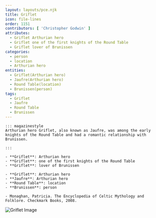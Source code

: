 ```yaml
---
layout: layouts/pce.njk
title: Griflet
icon: file-lines
order: 1151
contributors: [ 'Christopher Godwin' ]
attributes:
  - Griflet Arthurian hero
  - Griflet one of the first knights of the Round Table
  - Griflet lover of Brunissen
categories:
  - person
  - location
  - Arthurian hero
entities:
  - Griflet(Arthurian hero)
  - Jaufre(Arthurian hero)
  - Round Table(location)
  - Brunissen(person)
tags:
  - Griflet
  - Jaufre
  - Round Table
  - Brunissen
---
```

``` tab [group1:Info]
::: magazinestyle
Arthurian hero Griflet, also known as Jaufre, was among the early knights of the Round Table and had a romantic relationship with Brunissen.

:::
```
``` tab [group1:Attributes]
- **Griflet**: Arthurian hero
- **Griflet**: one of the first knights of the Round Table
- **Griflet**: lover of Brunissen
```
``` tab [group1:Entities]
- **Griflet**: Arthurian hero
- **Jaufre**: Arthurian hero
- **Round Table**: location
- **Brunissen**: person
```
``` tab [group1:Sources]
- Monaghan, Patricia. The Encyclopedia of Celtic Mythology and Folklore. Checkmark Books, 2008.
```
![Griflet Image](https://upload.wikimedia.org/wikipedia/commons/thumb/7/7b/Holy_Grail_Tapestry_-The_Arming_and_Departure_of_the_Kniights.jpg/1200px-Holy_Grail_Tapestry_-The_Arming_and_Departure_of_the_Kniights.jpg)
